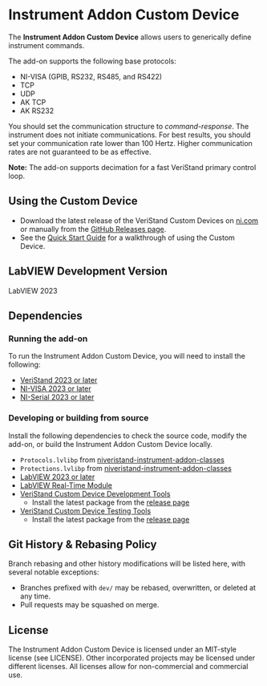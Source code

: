 # Instrument Addon Custom Device

The **Instrument Addon Custom Device** allows users to generically define instrument commands.

The add-on supports the following base protocols:
- NI-VISA (GPIB, RS232, RS485, and RS422)
- TCP
- UDP
- AK TCP
- AK RS232

You should set the communication structure to *command-response*. The instrument does not initiate communications. For best results, you should set your communication rate lower than 100 Hertz. Higher communication rates are not guaranteed to be as effective.

**Note:** The add-on supports decimation for a fast VeriStand primary control loop.

## Using the Custom Device

- Download the latest release of the VeriStand Custom Devices on [ni.com](https://www.ni.com/en-us/support/downloads/software-products/download.veristand-custom-devices.html) or manually from the [GitHub Releases page](https://github.com/ni/niveristand-instrument-addon-custom-device/releases).
- See the [Quick Start Guide](Docs/Quick%20Start%20Guide.md) for a walkthrough of using the Custom Device.

## LabVIEW Development Version

LabVIEW 2023

## Dependencies

### Running the add-on

To run the Instrument Addon Custom Device, you will need to install the following:
- [VeriStand 2023 or later](https://www.ni.com/en-us/support/downloads/software-products/download.veristand.html)
- [NI-VISA 2023 or later](https://www.ni.com/en-us/support/downloads/drivers/download.ni-visa.html)
- [NI-Serial 2023 or later](https://www.ni.com/en-us/support/downloads/drivers/download.ni-serial.html)

### Developing or building from source

Install the following dependencies to check the source code, modify the add-on, or build the Instrument Addon Custom Device locally.
- `Protocols.lvlibp` from [niveristand-instrument-addon-classes](https://github.com/ni/niveristand-instrument-addon-classes)
- `Protections.lvlibp` from [niveristand-instrument-addon-classes](https://github.com/ni/niveristand-instrument-addon-classes)
- [LabVIEW 2023 or later](https://www.ni.com/en-us/support/downloads/software-products/download.labview.html)
- [LabVIEW Real-Time Module](https://www.ni.com/en-us/support/downloads/software-products/download.labview-real-time-module.html)
- [VeriStand Custom Device Development Tools](https://github.com/ni/niveristand-custom-device-development-tools)
  - Install the latest package from the [release page](https://github.com/ni/niveristand-custom-device-development-tools/releases)
- [VeriStand Custom Device Testing Tools](https://github.com/ni/niveristand-custom-device-testing-tools)
  - Install the latest package from the [release page](https://github.com/ni/niveristand-custom-device-testing-tools/releases)

## Git History & Rebasing Policy

Branch rebasing and other history modifications will be listed here, with several notable exceptions:
- Branches prefixed with `dev/` may be rebased, overwritten, or deleted at any time.
- Pull requests may be squashed on merge.

## License

The Instrument Addon Custom Device is licensed under an MIT-style license (see LICENSE). Other incorporated projects may be licensed under different licenses. All licenses allow for non-commercial and commercial use.
